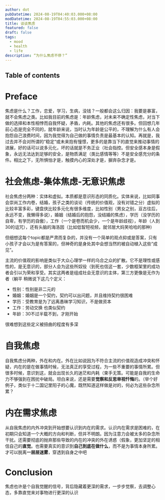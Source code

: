 ```yaml
---
author: dot
pubDatetime: 2024-08-19T04:40:03.000+08:00
modDatetime: 2024-08-19T04:55:03.000+08:00
title: 谈谈焦虑
featured: false
draft: false
tags:
  - mood
  - health
  - life
description: “为什么焦虑不停？”
---
```

## Table of contents

# Preface

焦虑是什么？工作，恋爱，学习，生病，没钱？一般都会这么归因：我要是暴富，就不会焦虑之类。比如我目前的焦虑是：年龄焦虑，对未来不确定性焦虑，对当下做的选择和本性相悖而自我怀疑，矛盾，内耗。其他的焦虑还有很多。但回想几年前心态是完全不同的，就年龄来说，当时认为年龄是公平的，不理解为什么有人会抱怨自己浪费时间，因为我觉得为自己做的事情负责是最基本的认知。再就是，我过去并不会对所谓的“稳定“或未来抱有憧憬，更多的是靠当下的直觉来推动事情的进展，好的话可以说多元化，坏的话就是不务正业（社会指控。但安全感本身是假象，永远无法达到足够的安全，是物质满足（类比感情等等）不是安全感充分的条件。相比之下，无所惧怕才是，触摸内心的深处才是，摒弃杂念才是。

# 社会焦虑-集体焦虑-无意识焦虑

社会焦虑分两种：实体和虚拟。本质都是意识形态的同质化。实体来说，比如同事会崇尚工作内卷，结婚，孩子之类的谈论（传统的价值观，没有对错之分）虚拟的比较丰富多彩，键盘侠比较多元化有很多维度，比如性别（男女之别，亘古往后，永远不变，我懒得多说），婚姻（结婚后的抱怨，没结婚的焦虑），学历（没学历的自卑，有学历的自傲），工作（一个是卷而机会少，一个是年龄歧视），年龄（人到30的诅咒），还有头脑的海洛因（比如低智短视频，就邻居大妈笑哈哈的那种）

但细想这每个topic都是严肃而复杂的，并没有一个简单的观点抑或是答案，只有小孩子才会以为是有答案的，但神奇的是身处其中会想当然的被自动植入这些“成见”。

主流的价值观的影响是类似于大众心理学一样的乌合之众的扩散。它不是理性或感性的，是无意识的，部分人会为这些所奴役（到死也信这一套，少数框架里的成功者会引以为荣和享受。其实这两者是组成社会无意识的主体，第三方更像是无作为者（躺平
稍微说下这几个定义：

- 性别：性别是非二元的
- 婚姻：婚姻是一个契约，契约可以出问题，并且维持契约很困难
- 学历：受教育是为了远离愚昧学习知识，不是做资本
- 工作：劳动交换 也类似契约
- 年龄：30不过半载不到，才刚开始

很难想到这些定义被扭曲的程度有多深

# 自我焦虑

自我焦虑分两种，外在和内在。外在比如说因为不符合主流的价值观造成冲突和怀疑，内在的是在做事情时候，无法真正的享受过程，为一些不重要的事情所累。但很多时候，意识到这，就会出现长久的迷茫和内耗（束手无策。可能是自我的生命力不够强到在困扰中破局。坦白来说，还是需要**觉察和反思审视忏悔**的。（举个好例子，类似于十二国记里阳子的心魔，既然知道这样做是对的，何必为这些杂念所累？

# 内在需求焦虑

从自我焦虑的内外冲突到开始想要认识到内在的需求。认识内在需求是困难的，在初期只会知道一个大概的方向和判断，但并不明朗。因为注意力会被太多的杂念所干扰。还需要彻底的抛弃那些导致的内在的冲突的外在诱惑（假象，更加坚定的相信自己的**直觉**。也需要真实的意识到**自己到底在做什么**，而不是为事情本身所累。才可以脱离**一层层迷雾**，穿透到自身之中吧

# Conclusion
焦虑也许是个自我觉醒的信号，背后隐藏着更深的需求，一步步觉察，去调整心态，多靠直觉来对事物进行更深的认识